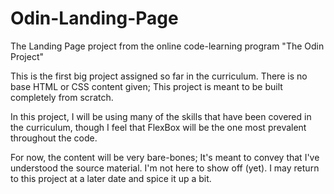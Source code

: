 # Odin-Landing-Page

The Landing Page project from the online code-learning program "The Odin Project"

This is the first big project assigned so far in the curriculum. There is no base HTML or CSS content given; This project is meant to be built completely from scratch.

In this project, I will be using many of the skills that have been covered in the curriculum, though I feel that FlexBox will be the one most prevalent throughout the code.

For now, the content will be very bare-bones; It's meant to convey that I've understood the source material. I'm not here to show off (yet). I may return to this project at a later date and spice it up a bit.
